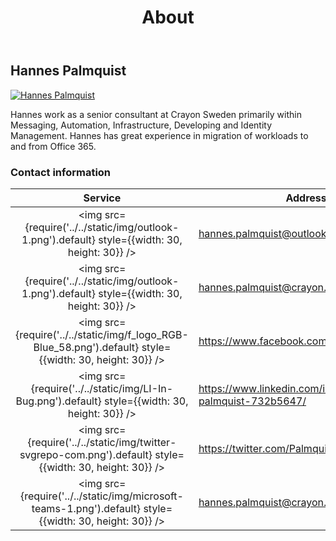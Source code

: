 ﻿---
title: About
description: About
hide_table_of_contents: true
---

## Hannes Palmquist

<a class="avatar__photo-link avatar__photo" href="https://getps.dev/about" target="_blank" rel="noreferrer noopener">
    <img src="img/Hannes_Profil_HighContrast.jpg" alt="Hannes Palmquist"/>
</a>

Hannes work as a senior consultant at Crayon Sweden primarily within Messaging, Automation, Infrastructure, Developing and Identity Management. Hannes has great experience in migration of workloads to and from Office 365.

### Contact information

Service | Address
:---: | ---
<img src={require('../../static/img/outlook-1.png').default} style={{width: 30, height: 30}} /> | hannes.palmquist@outlook.com
<img src={require('../../static/img/outlook-1.png').default} style={{width: 30, height: 30}} /> | hannes.palmquist@crayon.com
<img src={require('../../static/img/f_logo_RGB-Blue_58.png').default} style={{width: 30, height: 30}} /> | <https://www.facebook.com/hannes.palmquist>
<img src={require('../../static/img/LI-In-Bug.png').default} style={{width: 30, height: 30}} /> | <https://www.linkedin.com/in/hannes-palmquist-732b5647/>
<img src={require('../../static/img/twitter-svgrepo-com.png').default} style={{width: 30, height: 30}} /> | <https://twitter.com/PalmquistHannes>
<img src={require('../../static/img/microsoft-teams-1.png').default} style={{width: 30, height: 30}} /> | [hannes.palmquist@crayon.com](sip:hannes.palmquist@crayon.com)
